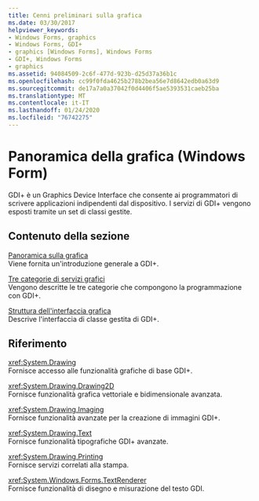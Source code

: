 ```yaml
---
title: Cenni preliminari sulla grafica
ms.date: 03/30/2017
helpviewer_keywords:
- Windows Forms, graphics
- Windows Forms, GDI+
- graphics [Windows Forms], Windows Forms
- GDI+, Windows Forms
- graphics
ms.assetid: 94084509-2c6f-477d-923b-d25d37a36b1c
ms.openlocfilehash: cc99f0fda4625b278b2bea56e7d8642edb0a63d9
ms.sourcegitcommit: de17a7a0a37042f0d4406f5ae5393531caeb25ba
ms.translationtype: MT
ms.contentlocale: it-IT
ms.lasthandoff: 01/24/2020
ms.locfileid: "76742275"
---
```

# <a name="graphics-overview-windows-forms"></a>Panoramica della grafica (Windows Form)
GDI+ è un Graphics Device Interface che consente ai programmatori di scrivere applicazioni indipendenti dal dispositivo. I servizi di GDI+ vengono esposti tramite un set di classi gestite.  
  
## <a name="in-this-section"></a>Contenuto della sezione  
 [Panoramica sulla grafica](overview-of-graphics.md)  
 Viene fornita un'introduzione generale a GDI+.  
  
 [Tre categorie di servizi grafici](three-categories-of-graphics-services.md)  
 Vengono descritte le tre categorie che compongono la programmazione con GDI+.  
  
 [Struttura dell'interfaccia grafica](structure-of-the-graphics-interface.md)  
 Descrive l'interfaccia di classe gestita di GDI+.  
  
## <a name="reference"></a>Riferimento  
 <xref:System.Drawing>  
 Fornisce accesso alle funzionalità grafiche di base GDI+.  
  
 <xref:System.Drawing.Drawing2D>  
 Fornisce funzionalità grafica vettoriale e bidimensionale avanzata.  
  
 <xref:System.Drawing.Imaging>  
 Fornisce funzionalità avanzate per la creazione di immagini GDI+.  
  
 <xref:System.Drawing.Text>  
 Fornisce funzionalità tipografiche GDI+ avanzate.  
  
 <xref:System.Drawing.Printing>  
 Fornisce servizi correlati alla stampa.  
  
 <xref:System.Windows.Forms.TextRenderer>  
 Fornisce funzionalità di disegno e misurazione del testo GDI.

